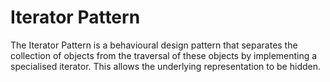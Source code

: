# Iterator Pattern

The Iterator Pattern is a behavioural design pattern that separates the collection of objects from the traversal of these objects by implementing a specialised iterator. This allows the underlying representation to be hidden.